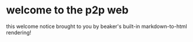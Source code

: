 <link rel="stylesheet" href="/style.css">
<title>[md] fun with p2p apps</title>

# welcome to the p2p web

this welcome notice brought to you by beaker's built-in markdown-to-html rendering!
